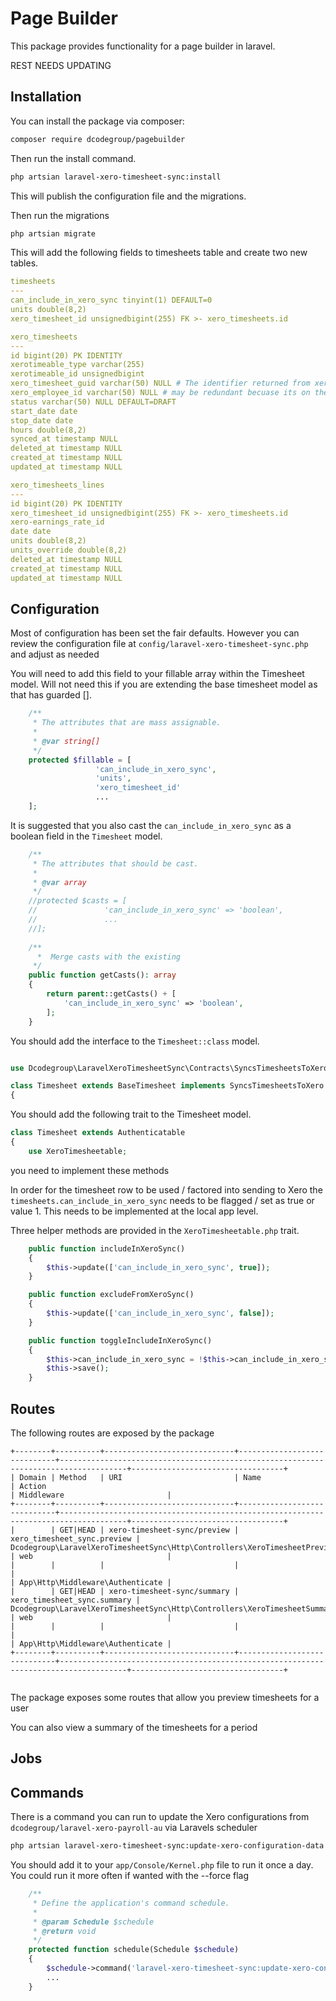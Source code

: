 # Page Builder

This package provides functionality for a page builder in laravel.

REST NEEDS UPDATING

## Installation

You can install the package via composer:

```bash
composer require dcodegroup/pagebuilder
```

Then run the install command.

```bash
php artsian laravel-xero-timesheet-sync:install
```

This will publish the configuration file and the migrations.

Then run the migrations

```bash
php artsian migrate
```

This will add the following fields to timesheets table and create two new tables.

```yaml
timesheets
---
can_include_in_xero_sync tinyint(1) DEFAULT=0
units double(8,2)
xero_timesheet_id unsignedbigint(255) FK >- xero_timesheets.id

xero_timesheets
---
id bigint(20) PK IDENTITY
xerotimeable_type varchar(255)
xerotimeable_id unsignedbigint
xero_timesheet_guid varchar(50) NULL # The identifier returned from xero
xero_employee_id varchar(50) NULL # may be redundant becuase its on the user that should be the polymporphic field. But saves a lookup
status varchar(50) NULL DEFAULT=DRAFT
start_date date
stop_date date
hours double(8,2)
synced_at timestamp NULL
deleted_at timestamp NULL
created_at timestamp NULL
updated_at timestamp NULL

xero_timesheets_lines
---
id bigint(20) PK IDENTITY
xero_timesheet_id unsignedbigint(255) FK >- xero_timesheets.id
xero-earnings_rate_id
date date
units double(8,2)
units_override double(8,2)
deleted_at timestamp NULL
created_at timestamp NULL
updated_at timestamp NULL

```

## Configuration

Most of configuration has been set the fair defaults. However you can review the configuration file at `config/laravel-xero-timesheet-sync.php` and adjust as needed

You will need to add this field to your fillable array within the Timesheet model. Will not need this if you are extending the base timesheet model as that has guarded [].

```php
    /**
     * The attributes that are mass assignable.
     *
     * @var string[]
     */
    protected $fillable = [
                   'can_include_in_xero_sync',
                   'units',
                   'xero_timesheet_id'
                   ...
    ];

```

It is suggested that you also cast the `can_include_in_xero_sync` as a boolean field in the `Timesheet` model.

```php
    /**
     * The attributes that should be cast.
     *
     * @var array
     */
    //protected $casts = [
    //               'can_include_in_xero_sync' => 'boolean',
    //               ...
    //];
    
    /**
      *  Merge casts with the existing
     */
    public function getCasts(): array
    {
        return parent::getCasts() + [
            'can_include_in_xero_sync' => 'boolean',
        ];
    }

```

You should add the interface to the `Timesheet::class` model.

```php

use Dcodegroup\LaravelXeroTimesheetSync\Contracts\SyncsTimesheetsToXero;

class Timesheet extends BaseTimesheet implements SyncsTimesheetsToXero
{

```

You should add the following trait to the Timesheet model.

```php
class Timesheet extends Authenticatable
{
    use XeroTimesheetable;

```


you need to implement these methods

In order for the timesheet row to be used / factored into sending to Xero the `timesheets.can_include_in_xero_sync` needs to be flagged / set as true or value 1.
This needs to be implemented at the local app level.

Three helper methods are provided in the `XeroTimesheetable.php` trait.

```php
    public function includeInXeroSync()
    {
        $this->update(['can_include_in_xero_sync', true]);
    }

    public function excludeFromXeroSync()
    {
        $this->update(['can_include_in_xero_sync', false]);
    }

    public function toggleIncludeInXeroSync()
    {
        $this->can_include_in_xero_sync = !$this->can_include_in_xero_sync;
        $this->save();
    }
```

## Routes

The following routes are exposed by the package

```
+--------+----------+-----------------------------+-----------------------------+-------------------------------------------------------------------------------------+----------------------------------+
| Domain | Method   | URI                         | Name                        | Action                                                                              | Middleware                       |
+--------+----------+-----------------------------+-----------------------------+-------------------------------------------------------------------------------------+----------------------------------+
|        | GET|HEAD | xero-timesheet-sync/preview | xero_timesheet_sync.preview | Dcodegroup\LaravelXeroTimesheetSync\Http\Controllers\XeroTimesheetPreviewController | web                              |
|        |          |                             |                             |                                                                                     | App\Http\Middleware\Authenticate |
|        | GET|HEAD | xero-timesheet-sync/summary | xero_timesheet_sync.summary | Dcodegroup\LaravelXeroTimesheetSync\Http\Controllers\XeroTimesheetSummaryController | web                              |
|        |          |                             |                             |                                                                                     | App\Http\Middleware\Authenticate |
+--------+----------+-----------------------------+-----------------------------+-------------------------------------------------------------------------------------+----------------------------------+


```

The package exposes some routes that allow you preview timesheets for a user

You can also view a summary of the timesheets for a period

## Jobs

## Commands

There is a command you can run to update the Xero configurations from `dcodegroup/laravel-xero-payroll-au` via Laravels scheduler

```bash
php artsian laravel-xero-timesheet-sync:update-xero-configuration-data
```

You should add it to your `app/Console/Kernel.php` file to run it once a day. You could run it more often if wanted with the --force flag

```php
    /**
     * Define the application's command schedule.
     *
     * @param Schedule $schedule
     * @return void
     */
    protected function schedule(Schedule $schedule)
    {
        $schedule->command('laravel-xero-timesheet-sync:update-xero-configuration-data')->daily();    
        ...
    }

```